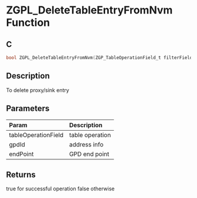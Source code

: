 # ZGPL_DeleteTableEntryFromNvm Function

## C

```c
bool ZGPL_DeleteTableEntryFromNvm(ZGP_TableOperationField_t filterField, ZGP_GpdId_t *gpdId, uint8_t endPoint);
```

## Description

 To delete proxy/sink entry

## Parameters

| Param | Description |
|:----- |:----------- |
| tableOperationField | table operation |
| gpdId | address info |
| endPoint | GPD end point  

## Returns

   true for successful operation false otherwise 

